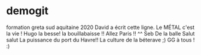 # demogit
formation greta sud aquitaine 2020
David a écrit cette ligne.
Le MÉTAL c'est la vie ! Hugo
la besse! la bouillabaisse !! Allez Paris !! ^^ Seb
De la balle
Salut salut
La puissance du port du Havre!! La culture de la béterave ;) 
GG à tous ! :)
